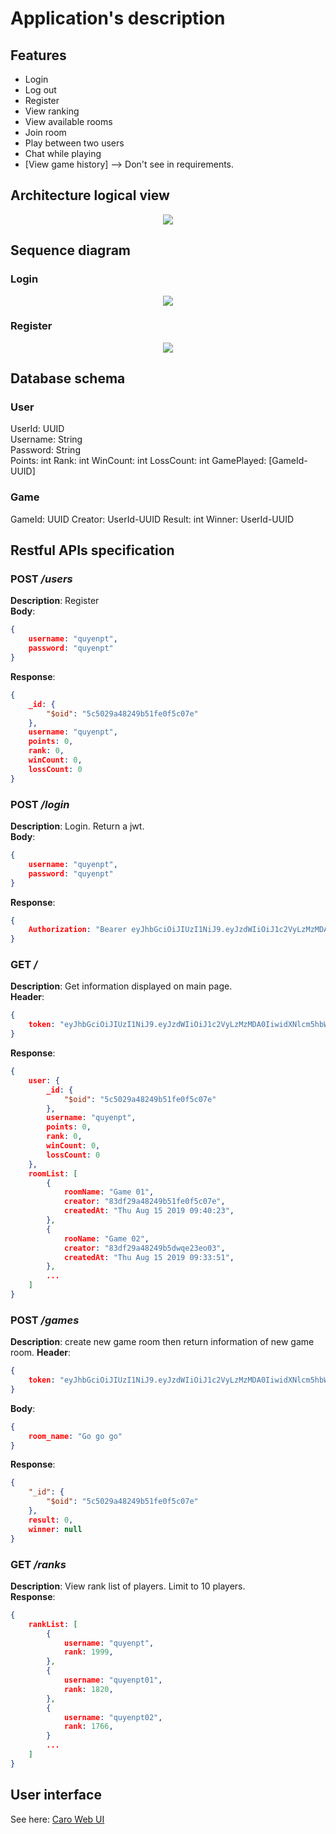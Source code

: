 # **Application's description**  

## **Features**  

- Login
- Log out
- Register
- View ranking
- View available rooms
- Join room
- Play between two users
- Chat while playing
- [View game history] --> Don't see in requirements.  

## **Architecture logical view**  

<div align="center">
    <img src="images/architecture.png">
</div>  

## **Sequence diagram**  

### **Login**  

<div align="center">
    <img src="images/sequence_diagram_login.png">
</div>  

### **Register**  

<div align="center">
    <img src="images/sequence_diagram_register.png">
</div>  

## **Database schema**  

### **User**  
UserId: UUID  
Username: String  
Password: String  
Points: int
Rank: int
WinCount: int
LossCount: int
GamePlayed: [GameId-UUID]

### **Game**  
GameId: UUID
Creator: UserId-UUID
Result: int
Winner: UserId-UUID  

## **Restful APIs specification**  

### **POST** */users*  

**Description**: Register  
**Body**:  
```json
{
    username: "quyenpt",
    password: "quyenpt"
}
```  
**Response**:  
```json
{
    _id: {
        "$oid": "5c5029a48249b51fe0f5c07e"
    },
    username: "quyenpt",
    points: 0,
    rank: 0,
    winCount: 0,
    lossCount: 0
}
```  


### **POST** */login*  

**Description**: Login. Return a jwt.  
**Body**:  
```json
{
    username: "quyenpt",
    password: "quyenpt"
}
```  
**Response**:  
```json
{
    Authorization: "Bearer eyJhbGciOiJIUzI1NiJ9.eyJzdWIiOiJ1c2VyLzMzMDA0IiwidXNlcm5hbWUiOiJxdXllbnB0IiwidXNlcmlkIjozMzAwNCwiZXhwIjoxNTY3NTYzOTY5fQ.QHtTI8XFc3ghqbW1Z75AziUnLv_wyrmd_CIiFzs_qrM"
}
```  

### **GET** */*  

**Description**: Get information displayed on main page.  
**Header**:  
```json
{
    token: "eyJhbGciOiJIUzI1NiJ9.eyJzdWIiOiJ1c2VyLzMzMDA0IiwidXNlcm5hbWUiOiJxdXllbnB0IiwidXNlcmlkIjozMzAwNCwiZXhwIjoxNTY3NTYzOTY5fQ.QHtTI8XFc3ghqbW1Z75AziUnLv_wyrmd_CIiFzs_qrM"
}
```  
**Response**:  
```json
{
    user: {
        _id: {
            "$oid": "5c5029a48249b51fe0f5c07e"
        },
        username: "quyenpt",
        points: 0,
        rank: 0,
        winCount: 0,
        lossCount: 0
    },
    roomList: [
        {
            roomName: "Game 01",
            creator: "83df29a48249b51fe0f5c07e",
            createdAt: "Thu Aug 15 2019 09:40:23",
        },
        {
            rooName: "Game 02",
            creator: "83df29a48249b5dwqe23eo03",
            createdAt: "Thu Aug 15 2019 09:33:51",
        },
        ...
    ]
}
```

### **POST** */games*  

**Description**: create new game room then return information of new game room.
**Header**:  
```json
{
    token: "eyJhbGciOiJIUzI1NiJ9.eyJzdWIiOiJ1c2VyLzMzMDA0IiwidXNlcm5hbWUiOiJxdXllbnB0IiwidXNlcmlkIjozMzAwNCwiZXhwIjoxNTY3NTYzOTY5fQ.QHtTI8XFc3ghqbW1Z75AziUnLv_wyrmd_CIiFzs_qrM"
}
```
**Body**:  
```json
{
    room_name: "Go go go"
}
```  
**Response**:  
```json
{
    "_id": {
        "$oid": "5c5029a48249b51fe0f5c07e"
    },
    result: 0,
    winner: null
}
```  

### **GET** */ranks*  

**Description**: View rank list of players. Limit to 10 players.  
**Response**:  
```json
{
    rankList: [
        {
            username: "quyenpt",
            rank: 1999,
        },
        {
            username: "quyenpt01",
            rank: 1820,
        },
        {
            username: "quyenpt02",
            rank: 1766,
        }
        ...
    ]
}
```  


## **User interface**  

See here: [Caro Web UI](https://www.figma.com/file/WNEsKYXfPxXJ0sr8HsB76z/CaroWeb?node-id=0%3A1)



